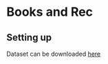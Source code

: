 # Books and Rec

## Setting up
Dataset can be downloaded [here](https://www.kaggle.com/datasets/jealousleopard/goodreadsbooks/)